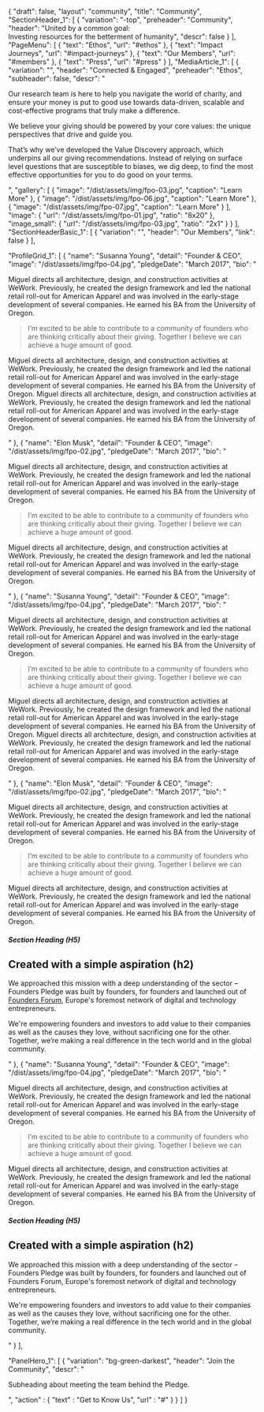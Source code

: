 {
"draft": false,
"layout": "community",
"title": "Community",
"SectionHeader_1": [
{
"variation": "-top",
"preheader": "Community",
"header": "United by a common goal:<br>Investing resources for the betterment of humanity",
"descr": false
}
],
"PageMenu": [
{
"text": "Ethos",
"url": "#ethos"
},
{
"text": "Impact Journeys",
"url": "#impact-journeys"
},
{
"text": "Our Members",
"url": "#members"
},
{
"text": "Press",
"url": "#press"
}
],
"MediaArticle_1": [
{
"variation": "",
"header": "Connected & Engaged",
"preheader": "Ethos",
"subheader": false,
"descr": "<p>Our research team is here to help you navigate the world of charity, and ensure your money is put to good use towards data-driven, scalable and cost-effective programs that truly make a difference.</p><p>We believe your giving should be powered by your core values: the unique perspectives that drive and guide you. </p><p>That’s why we’ve developed the Value Discovery approach, which underpins all our giving recommendations. Instead of relying on surface level questions that are susceptible to biases, we dig deep, to find the most effective opportunities for you to do good on your terms. </p>",
"gallery": [
{
"image": "/dist/assets/img/fpo-03.jpg",
"caption": "Learn More"
},
{
"image": "/dist/assets/img/fpo-06.jpg",
"caption": "Learn More"
},
{
"image": "/dist/assets/img/fpo-07.jpg",
"caption": "Learn More"
}
],
"image": {
"url": "/dist/assets/img/fpo-01.jpg",
"ratio": "8x20"
},
"image_small": {
"url": "/dist/assets/img/fpo-03.jpg",
"ratio": "2x1"
}
}
],
"SectionHeaderBasic_1": [
{
"variation": "",
"header": "Our Members",
"link": false
}
],

"ProfileGrid_1": [
{
"name": "Susanna Young",
"detail": "Founder & CEO",
"image": "/dist/assets/img/fpo-04.jpg",
"pledgeDate": "March 2017",
"bio": "<p>Miguel directs all architecture, design, and construction activities at WeWork. Previously, he created the design framework and led the national retail roll-out for American Apparel and was involved in the early-stage development of several companies. He earned his BA from the University of Oregon.</p><blockquote>I’m excited to be able to contribute to a community of founders who are thinking critically about their giving. Together I believe we can achieve a huge amount of good.</blockquote><p>Miguel directs all architecture, design, and construction activities at WeWork. Previously, he created the design framework and led the national retail roll-out for American Apparel and was involved in the early-stage development of several companies. He earned his BA from the University of Oregon. Miguel directs all architecture, design, and construction activities at WeWork. Previously, he created the design framework and led the national retail roll-out for American Apparel and was involved in the early-stage development of several companies. He earned his BA from the University of Oregon.</p>"
},
{
"name": "Elon Musk",
"detail": "Founder & CEO",
"image": "/dist/assets/img/fpo-02.jpg",
"pledgeDate": "March 2017",
"bio": "<p>Miguel directs all architecture, design, and construction activities at WeWork. Previously, he created the design framework and led the national retail roll-out for American Apparel and was involved in the early-stage development of several companies. He earned his BA from the University of Oregon.</p><blockquote>I’m excited to be able to contribute to a community of founders who are thinking critically about their giving. Together I believe we can achieve a huge amount of good.</blockquote><p>Miguel directs all architecture, design, and construction activities at WeWork. Previously, he created the design framework and led the national retail roll-out for American Apparel and was involved in the early-stage development of several companies. He earned his BA from the University of Oregon.</p>"
},
{
"name": "Susanna Young",
"detail": "Founder & CEO",
"image": "/dist/assets/img/fpo-04.jpg",
"pledgeDate": "March 2017",
"bio": "<p>Miguel directs all architecture, design, and construction activities at WeWork. Previously, he created the design framework and led the national retail roll-out for American Apparel and was involved in the early-stage development of several companies. He earned his BA from the University of Oregon.</p><blockquote>I’m excited to be able to contribute to a community of founders who are thinking critically about their giving. Together I believe we can achieve a huge amount of good.</blockquote><p>Miguel directs all architecture, design, and construction activities at WeWork. Previously, he created the design framework and led the national retail roll-out for American Apparel and was involved in the early-stage development of several companies. He earned his BA from the University of Oregon. Miguel directs all architecture, design, and construction activities at WeWork. Previously, he created the design framework and led the national retail roll-out for American Apparel and was involved in the early-stage development of several companies. He earned his BA from the University of Oregon.</p>"
},
{
"name": "Elon Musk",
"detail": "Founder & CEO",
"image": "/dist/assets/img/fpo-02.jpg",
"pledgeDate": "March 2017",
"bio": "<p>Miguel directs all architecture, design, and construction activities at WeWork. Previously, he created the design framework and led the national retail roll-out for American Apparel and was involved in the early-stage development of several companies. He earned his BA from the University of Oregon.</p><blockquote>I’m excited to be able to contribute to a community of founders who are thinking critically about their giving. Together I believe we can achieve a huge amount of good.</blockquote><p>Miguel directs all architecture, design, and construction activities at WeWork. Previously, he created the design framework and led the national retail roll-out for American Apparel and was involved in the early-stage development of several companies. He earned his BA from the University of Oregon.</p><h5>Section Heading (H5)</h5><h2>Created with a simple aspiration (h2)</h2><p>We approached this mission with a deep understanding of the sector – Founders Pledge was built by founders, for founders and launched out of <a href='#'>Founders Forum</a>, Europe's foremost network of digital and technology entrepreneurs.</p><p>We're empowering founders and investors to add value to their companies as well as the causes they love, without sacrificing one for the other. Together, we’re making a real difference in the tech world and in the global community.</p>"
},
{
"name": "Susanna Young",
"detail": "Founder & CEO",
"image": "/dist/assets/img/fpo-04.jpg",
"pledgeDate": "March 2017",
"bio": "<p>Miguel directs all architecture, design, and construction activities at WeWork. Previously, he created the design framework and led the national retail roll-out for American Apparel and was involved in the early-stage development of several companies. He earned his BA from the University of Oregon.</p><blockquote>I’m excited to be able to contribute to a community of founders who are thinking critically about their giving. Together I believe we can achieve a huge amount of good.</blockquote><p>Miguel directs all architecture, design, and construction activities at WeWork. Previously, he created the design framework and led the national retail roll-out for American Apparel and was involved in the early-stage development of several companies. He earned his BA from the University of Oregon.</p><h5>Section Heading (H5)</h5><h2>Created with a simple aspiration (h2)</h2><p>We approached this mission with a deep understanding of the sector – Founders Pledge was built by founders, for founders and launched out of Founders Forum, Europe's foremost network of digital and technology entrepreneurs.</p><p>We're empowering founders and investors to add value to their companies as well as the causes they love, without sacrificing one for the other. Together, we’re making a real difference in the tech world and in the global community.</p>"
}
],

"PanelHero_1": [
{
"variation": "bg-green-darkest",
"header": "Join the Community",
"descr": "<p>Subheading about meeting the team behind the Pledge.</p>",
"action" : {
"text" : "Get to Know Us",
"url" : "#"
}
}
]
}
